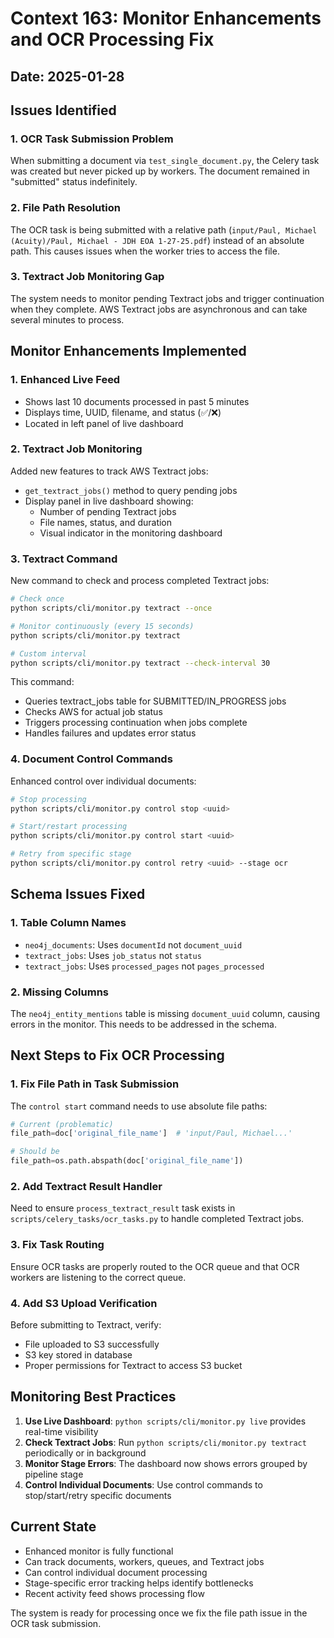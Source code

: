 # Context 163: Monitor Enhancements and OCR Processing Fix

## Date: 2025-01-28

## Issues Identified

### 1. OCR Task Submission Problem
When submitting a document via `test_single_document.py`, the Celery task was created but never picked up by workers. The document remained in "submitted" status indefinitely.

### 2. File Path Resolution
The OCR task is being submitted with a relative path (`input/Paul, Michael (Acuity)/Paul, Michael - JDH EOA 1-27-25.pdf`) instead of an absolute path. This causes issues when the worker tries to access the file.

### 3. Textract Job Monitoring Gap
The system needs to monitor pending Textract jobs and trigger continuation when they complete. AWS Textract jobs are asynchronous and can take several minutes to process.

## Monitor Enhancements Implemented

### 1. Enhanced Live Feed
- Shows last 10 documents processed in past 5 minutes
- Displays time, UUID, filename, and status (✅/❌)
- Located in left panel of live dashboard

### 2. Textract Job Monitoring
Added new features to track AWS Textract jobs:
- `get_textract_jobs()` method to query pending jobs
- Display panel in live dashboard showing:
  - Number of pending Textract jobs
  - File names, status, and duration
  - Visual indicator in the monitoring dashboard

### 3. Textract Command
New command to check and process completed Textract jobs:
```bash
# Check once
python scripts/cli/monitor.py textract --once

# Monitor continuously (every 15 seconds)
python scripts/cli/monitor.py textract

# Custom interval
python scripts/cli/monitor.py textract --check-interval 30
```

This command:
- Queries textract_jobs table for SUBMITTED/IN_PROGRESS jobs
- Checks AWS for actual job status
- Triggers processing continuation when jobs complete
- Handles failures and updates error status

### 4. Document Control Commands
Enhanced control over individual documents:
```bash
# Stop processing
python scripts/cli/monitor.py control stop <uuid>

# Start/restart processing
python scripts/cli/monitor.py control start <uuid>

# Retry from specific stage
python scripts/cli/monitor.py control retry <uuid> --stage ocr
```

## Schema Issues Fixed

### 1. Table Column Names
- `neo4j_documents`: Uses `documentId` not `document_uuid`
- `textract_jobs`: Uses `job_status` not `status`
- `textract_jobs`: Uses `processed_pages` not `pages_processed`

### 2. Missing Columns
The `neo4j_entity_mentions` table is missing `document_uuid` column, causing errors in the monitor. This needs to be addressed in the schema.

## Next Steps to Fix OCR Processing

### 1. Fix File Path in Task Submission
The `control start` command needs to use absolute file paths:
```python
# Current (problematic)
file_path=doc['original_file_name']  # 'input/Paul, Michael...'

# Should be
file_path=os.path.abspath(doc['original_file_name'])
```

### 2. Add Textract Result Handler
Need to ensure `process_textract_result` task exists in `scripts/celery_tasks/ocr_tasks.py` to handle completed Textract jobs.

### 3. Fix Task Routing
Ensure OCR tasks are properly routed to the OCR queue and that OCR workers are listening to the correct queue.

### 4. Add S3 Upload Verification
Before submitting to Textract, verify:
- File uploaded to S3 successfully
- S3 key stored in database
- Proper permissions for Textract to access S3 bucket

## Monitoring Best Practices

1. **Use Live Dashboard**: `python scripts/cli/monitor.py live` provides real-time visibility
2. **Check Textract Jobs**: Run `python scripts/cli/monitor.py textract` periodically or in background
3. **Monitor Stage Errors**: The dashboard now shows errors grouped by pipeline stage
4. **Control Individual Documents**: Use control commands to stop/start/retry specific documents

## Current State

- Enhanced monitor is fully functional
- Can track documents, workers, queues, and Textract jobs
- Can control individual document processing
- Stage-specific error tracking helps identify bottlenecks
- Recent activity feed shows processing flow

The system is ready for processing once we fix the file path issue in the OCR task submission.